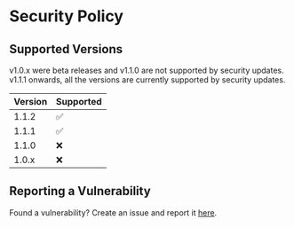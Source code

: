 # Security Policy

## Supported Versions

v1.0.x were beta releases and v1.1.0 are not supported by security updates. v1.1.1 onwards, all the versions are currently supported by security updates.

| Version | Supported          |
| ------- | ------------------ |
| 1.1.2   | :white_check_mark: |
| 1.1.1   | :white_check_mark: |
| 1.1.0   | :x:                |
| 1.0.x   | :x:                |

## Reporting a Vulnerability

Found a vulnerability? Create an issue and report it [here](https://githb.com/play4Tutorials/py_everything/issues).
